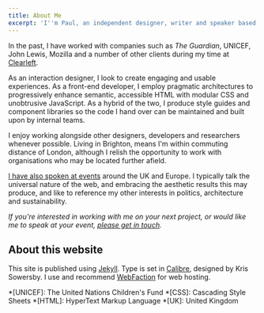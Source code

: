 ```yaml
---
title: About Me
excerpt: 'I''m Paul, an independent designer, writer and speaker based in Brighton, England. I work with responsible organisations to create purposeful digital products. I value cohesiveness, attention to detail, and developing products that can be used by everyone, however they may choose to access them.'
---
```

In the past, I have worked with companies such as <cite>The Guardian</cite>, UNICEF, John Lewis, Mozilla and a number of other clients during my time at [Clearleft][1].

As an interaction designer, I look to create engaging and usable experiences. As a front-end developer, I employ pragmatic architectures to progressively enhance semantic, accessible HTML with modular CSS and unobtrusive JavaScript. As a hybrid of the two, I produce style guides and component libraries so the code I hand over can be maintained and built upon by internal teams.

I enjoy working alongside other designers, developers and researchers whenever possible. Living in Brighton, means I'm within commuting distance of London, although I relish the opportunity to work with organisations who may be located further afield.

[I have also spoken at events][2] around the UK and Europe. I typically talk the universal nature of the web, and embracing the aesthetic results this may produce, and like to reference my other interests in politics, architecture and sustainability.

*If you're interested in working with me on your next project, or would like me to speak at your event, [please get in touch][3].*

## About this website
This site is published using [Jekyll][4]. Type is set in [Calibre][5], designed by Kris Sowersby. I use and recommend [WebFaction][6] for web hosting.

[1]: https://clearleft.com
[2]: /talks/
[3]: /contact/
[4]: https://jekyllrb.com
[5]: https://klim.co.nz/retail-fonts/calibre/
[6]: https://webfaction.com/?aid=42929

*[UNICEF]: The United Nations Children's Fund
*[CSS]: Cascading Style Sheets
*[HTML]: HyperText Markup Language
*[UK]: United Kingdom
